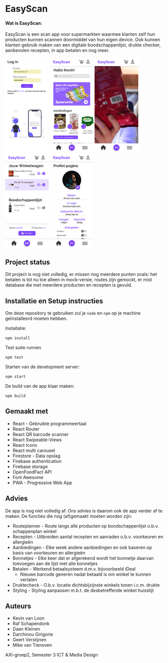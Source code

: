 # EasyScan

#### Wat is EasyScan:

EasyScan is een scan app voor supermarkten waarmee klanten zelf hun producten kunnen scannen doormiddel van hun eigen device. Ook kunnen klanten gebruik maken van een digitale boodschappenlijst, drukte checker, aanbevolen recepten, in app betalen en nog meer.

<img src="img/login.png" height="300" /> <img src="img/home.png" height="300" /> <img src="img/scanner.png" height="300" /> <img src="img/winkelwagen.png" height="300" /> <img src="img/profiel.png" height="300" />

## Project status

Dit project is nog niet volledig, er missen nog meerdere punten zoals: het betalen is tot nu toe alleen in mock-versie, routes zijn gemockt, er mist database die met meerdere producten en recepten is gevuld. 

## Installatie en Setup instructies 

Om deze repository te gebruiken zul je `node` en `npm` op je machine geïnstalleerd moeten hebben.  

Installatie:

```
npm install
```  

Test suite runnen  

```
npm test
``` 

Starten van de development server:

```
npm start
```

De build van de app klaar maken:

```
npm build
```

## Gemaakt met

* React - Gebruikte programmeertaal
* React Router
* React QR barcode scanner
* React Swipeable-Views
* React Icons
* React multi carousel
* Firestore - Data opslag
* Firebase authentication
* Firebase storage
* OpenFoodFact API
* Font Awesome
* PWA - Progressive Web App

## Advies

De app is nog niet volledig af. Ons advies is daarom ook de app verder af te maken. De functies die nog (af)gemaakt moeten worden zijn: 
* Routeplanner - Route langs alle producten op boodschappenlijst o.b.v. schappenplan winkel
* Recepten - Uitbreiden aantal recepten en aanraden o.b.v. voorkeuren en allergieën
* Aanbiedingen - Elke week andere aanbiedingen en ook baseren op basis van voorkeuren en allergieën
* Bonnetjes - Elke keer dat er afgerekend wordt het bonnetje daarvan toevoegen aan de lijst met alle bonnetjes
* Betalen - Werkend betaalsysteem d.m.v. bijvoorbeeld iDeal
    * Nieuwe barcode generen nadat betaald is om winkel te kunnen verlaten
* Druktecheck - O.b.v. locatie dichtsbijzijnste winkels tonen i.c.m. drukte
* Styling - Styling aanpassen m.b.t. de desbetreffende winkel huisstijl

## Auteurs

* Kevin van Loon
* Raf Schapendonk
* Daan Kleinen
* Darchinou Girigorie
* Geert Verstijnen
* Mike van Tienoven

AXI-groep2, Semester 3 ICT & Media Design
